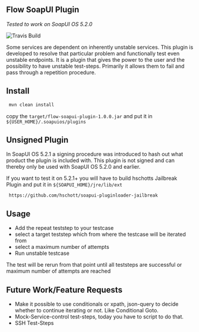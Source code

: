 Flow SoapUI Plugin
-------------------------------

*Tested to work  on SoapUI OS 5.2.0*

![Travis Build](https://travis-ci.org/O5ten/flow-soapui-plugin.svg?branch=master)

Some services are dependent on inherently unstable services. This plugin is developed to resolve that particular problem and functionally test even unstable endpoints. 
It is a plugin that gives the power to the user and the possibility to have unstable test-steps. Primarily it allows them to fail and pass through a repetition procedure. 

Install
-------------------------------

```bash
 mvn clean install 
```

copy the ``` target/flow-soapui-plugin-1.0.0.jar ``` and put it in ``` ${USER_HOME}/.soapuios/plugins```

Unsigned Plugin
-------------------------------

In SoapUI OS 5.2.1 a signing procedure was introduced to hash out what product the plugin is included with.
This plugin is not signed and can thereby only be used with SoapUI OS 5.2.0 and earlier. 

If you want to test it on 5.2.1+ you will have to build
hschotts Jailbreak Plugin and put it in ``` ${SOAPUI_HOME}/jre/lib/ext ```

```
 https://github.com/hschott/soapui-pluginloader-jailbreak
```

Usage
-------------------------------

- Add the repeat teststep to your testcase
- select a target teststep which from where the testcase will be iterated from
- select a maximum number of attempts
- Run unstable testcase

The test will be rerun from that point until all teststeps are successful or maximum number of attempts are reached
 
Future Work/Feature Requests
-------------------------------

- Make it possible to use conditionals or xpath, json-query to decide whether to continue iterating or not. Like Conditional Goto. 
- Mock-Service-control test-steps, today you have to script to do that. 
- SSH Test-Steps 

